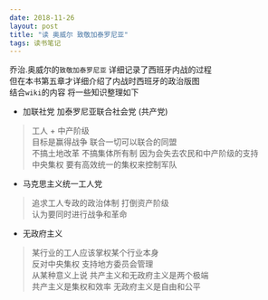 ```yaml
---
date: 2018-11-26
layout: post
title: "读 奥威尔 致敬加泰罗尼亚"
tags: 读书笔记
---
```


乔治.奥威尔的`致敬加泰罗尼亚` 详细记录了西班牙内战的过程   
但在本书第五章才详细介绍了内战时西班牙的政治版图   
结合`wiki`的内容 将一些知识整理如下   

<!--more-->

* 加联社党 加泰罗尼亚联合社会党 (共产党)   
> 工人 + 中产阶级   
> 目标是赢得战争 联合一切可以联合的同盟   
> 不搞土地改革 不搞集体所有制 因为会失去农民和中产阶级的支持    
> 中央集权 要有高效统一的集权来控制军队   

* 马克思主义统一工人党   
> 追求工人专政的政治体制 打倒资产阶级   
> 认为要同时进行战争和革命   

* 无政府主义
> 某行业的工人应该掌权某个行业本身   
> 反对中央集权 支持地方委员会管理   
> 从某种意义上说 共产主义和无政府主义是两个极端   
> 共产主义是集权和效率 无政府主义是自由和公平   


